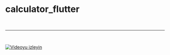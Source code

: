 # calculator_flutter

<br>
<hr>
<br>

[![Videoyu izleyin](https://i9.ytimg.com/vi/OzAp2K35904/mq2.jpg?sqp=CMSAybkG-oaymwEoCMACELQB8quKqQMcGADwAQH4Ac4FgAKACooCDAgAEAEYKCBlKBUwDw==&rs=AOn4CLArG_BjlET4DnKZVW-wbrqxnH_c0g)](https://youtube.com/shorts/DeXznx3ASPQ?si=nil58ef23MGOQEa-)

